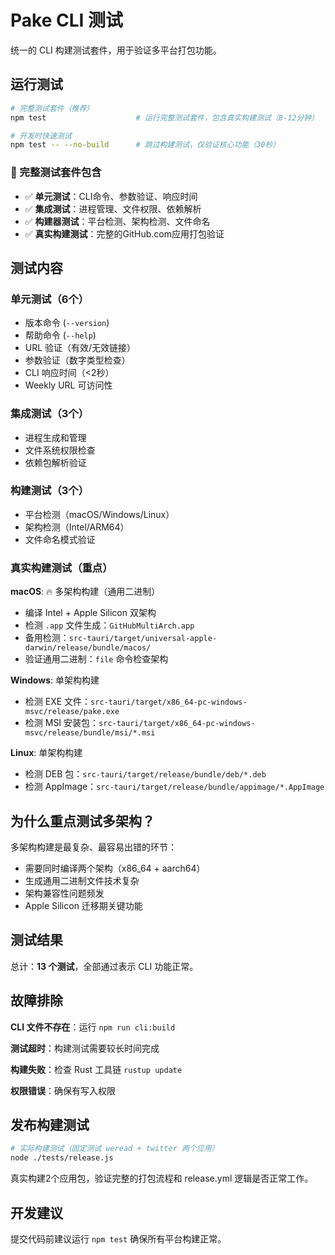 # Pake CLI 测试

统一的 CLI 构建测试套件，用于验证多平台打包功能。

## 运行测试

```bash
# 完整测试套件（推荐）
npm test                    # 运行完整测试套件，包含真实构建测试（8-12分钟）

# 开发时快速测试
npm test -- --no-build      # 跳过构建测试，仅验证核心功能（30秒）
```

### 🚀 完整测试套件包含

- ✅ **单元测试**：CLI命令、参数验证、响应时间
- ✅ **集成测试**：进程管理、文件权限、依赖解析
- ✅ **构建器测试**：平台检测、架构检测、文件命名
- ✅ **真实构建测试**：完整的GitHub.com应用打包验证

## 测试内容

### 单元测试（6个）

- 版本命令 (`--version`)
- 帮助命令 (`--help`)
- URL 验证（有效/无效链接）
- 参数验证（数字类型检查）
- CLI 响应时间（<2秒）
- Weekly URL 可访问性

### 集成测试（3个）

- 进程生成和管理
- 文件系统权限检查
- 依赖包解析验证

### 构建测试（3个）

- 平台检测（macOS/Windows/Linux）
- 架构检测（Intel/ARM64）
- 文件命名模式验证

### 真实构建测试（重点）

**macOS**: 🔥 多架构构建（通用二进制）

- 编译 Intel + Apple Silicon 双架构
- 检测 `.app` 文件生成：`GitHubMultiArch.app`
- 备用检测：`src-tauri/target/universal-apple-darwin/release/bundle/macos/`
- 验证通用二进制：`file` 命令检查架构

**Windows**: 单架构构建

- 检测 EXE 文件：`src-tauri/target/x86_64-pc-windows-msvc/release/pake.exe`
- 检测 MSI 安装包：`src-tauri/target/x86_64-pc-windows-msvc/release/bundle/msi/*.msi`

**Linux**: 单架构构建

- 检测 DEB 包：`src-tauri/target/release/bundle/deb/*.deb`
- 检测 AppImage：`src-tauri/target/release/bundle/appimage/*.AppImage`

## 为什么重点测试多架构？

多架构构建是最复杂、最容易出错的环节：

- 需要同时编译两个架构（x86_64 + aarch64）
- 生成通用二进制文件技术复杂
- 架构兼容性问题频发
- Apple Silicon 迁移期关键功能

## 测试结果

总计：**13 个测试**，全部通过表示 CLI 功能正常。

## 故障排除

**CLI 文件不存在**：运行 `npm run cli:build`

**测试超时**：构建测试需要较长时间完成

**构建失败**：检查 Rust 工具链 `rustup update`

**权限错误**：确保有写入权限

## 发布构建测试

```bash
# 实际构建测试（固定测试 weread + twitter 两个应用）
node ./tests/release.js
```

真实构建2个应用包，验证完整的打包流程和 release.yml 逻辑是否正常工作。

## 开发建议

提交代码前建议运行 `npm test` 确保所有平台构建正常。
